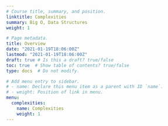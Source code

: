 ```yaml
---
# Course title, summary, and position.
linktitle: Complexities
summary: Big O, Data Structures
weight: 1

# Page metadata.
title: Overview
date: "2021-01-19T18:06:00Z"
lastmod: "2021-01-19T18:06:00Z"
draft: true # Is this a draft? true/false
toc: true  # Show table of contents? true/false
type: docs  # Do not modify.

# Add menu entry to sidebar.
# - name: Declare this menu item as a parent with ID `name`.
# - weight: Position of link in menu.
menu:
  complexities:
    name: Complexities
    weight: 1
---
```

